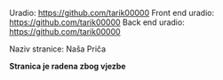 Uradio: https://github.com/tarik00000
Front end uradio: https://github.com/tarik00000
Back end uradio: https://github.com/tarik00000

Naziv stranice: Naša Priča

**Stranica je radena zbog vjezbe**
